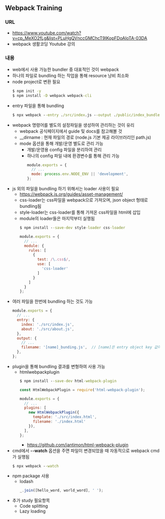 ## Webpack Training

### URL
- https://www.youtube.com/watch?v=cp_MeXO2fLg&list=PLuHgQVnccGMChcT9IKopFDoAIoTA-03DA
- webpack 생활코딩 Youtube 강의

### 내용
- web에서 사용 가능한 bundler 중 대표적인 것이 webpack
- 하나의 파일로 bundling 하는 작업을 통해 resource 낭비 최소화
- node project로 변환 필요
  ``` cmd
  $ npm init -y
  $ npm install -D webpack webpack-cli
  ```
- entry 파일을 통해 bundling
  ``` cmd
  $ npx webpack --entry ./src/index.js --output ./public/index_bundle.js
  ```
- webpack 명령어를 별도의 설정파일을 생성하여 관리하는 것이 유리
  - webpack 공식페이지에서 guide 및 docs를 참고해볼 것
  - __dirname : 현재 파일의 경로 (node.js 기본 제공 라이브러리인 path.js)
  - mode 옵션을 통해 개발/운영 별도로 관리 가능
    - 개발/운영용 config 파일을 분리하여 관리
    - 하나의 config 파일 내에 환경변수를 통해 관리 가능
      ``` js
      module.exports = {
        // ...
        mode: process.env.NODE_ENV || 'development',
      };
      ```
- js 외의 파일을 bundling 하기 위해서는 loader 사용이 필요
  - https://webpack.js.org/guides/asset-management/
  - css-loader는 css파일을 webpack으로 가져오며, json object 형태로 bundling됨
  - style-loader는 css-loader를 통해 가져온 css파일을 html에 삽입
  - module의 loader들은 마지막부터 실행됨
    ``` cmd
    $ npm install --save-dev style-loader css-loader
    ```
    ``` js
    module.exports = {
      // ...
      module: {
        rules: [
          {
            test: /\.css$/,
            use: [
              'css-loader'
            ]
          }
        ]
      }
    };
    ```
- 여러 파일을 한번에 bundling 하는 것도 가능
  ``` js
  module.exports = {
    // ...
    entry: {
      index: './src/index.js',
      about: './src/about.js',
    },
    output: {
      // ...
      filename: '[name]_bunding.js',  // [name]은 entry object key 값이 매칭된다
    },
  };
  ```
- plugin을 통해 bundling 결과를 변형하여 사용 가능
  - htmlwebpackplugin
    ``` cmd
    $ npm install --save-dev html-webpack-plugin
    ```
    ``` js
    const HtmlWebpackPlugin = require('html-webpack-plugin');

    module.exports = {
      // ...
      plugins: [
        new HtmlWebpackPlugin({
          template: './src/index.html',
          filename: './index.html'
        }),
      ],
    };
    ```
    - https://github.com/jantimon/html-webpack-plugin
- cmd에서 **--watch** 옵션을 주면 파일이 변경되었을 때 자동적으로 webpack cmd가 실행됨
  ``` cmd
  $ npx webpack --watch
  ```
- npm package 사용
  - lodash
    ``` js
    _.join([hello_word, world_word], ' ');
    ```
- 추가 study 필요항목
  - Code splitting
  - Lazy loading